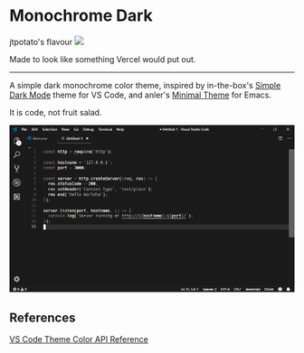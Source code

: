 # Monochrome Dark
jtpotato's flavour
![](https://project-cards.jtpotatodev.workers.dev/?project=jtpotato/monochrome-dark&started=10%20Dec%202023&codename=Woolamai)

Made to look like something Vercel would put out.

---

A simple dark monochrome color theme, inspired by in-the-box's [Simple Dark Mode](https://github.com/in-the-box/vscode-simple-dark-mode) theme for VS Code, and anler's [Minimal Theme](https://github.com/anler/minimal-theme) for Emacs.

It is code, not fruit salad.

![screenshot](assets/screenshot.png)

## References

[VS Code Theme Color API Reference](https://code.visualstudio.com/api/references/theme-color)
